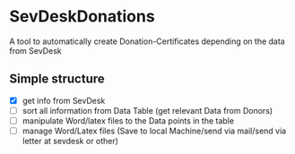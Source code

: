 # SevDeskDonations

 A tool to automatically create Donation-Certificates depending on the data from SevDesk

## Simple structure

- [x] get info from SevDesk
- [ ] sort all information from Data Table (get relevant Data from Donors)
- [ ] manipulate Word/latex files to the Data points in the table
- [ ] manage Word/Latex files (Save to local Machine/send via mail/send via letter at sevdesk or other)
